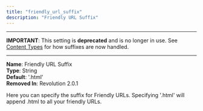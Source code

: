```yaml
---
title: "friendly_url_suffix"
description: "Friendly URL Suffix"
---
```


---

**IMPORTANT**: This setting is **deprecated** and is no longer in use. See [Content Types](building-sites/resources/content-types "Content Types") for how suffixes are now handled.

---

**Name**: Friendly URL Suffix  
**Type**: String  
**Default**: '.html'  
**Removed In**: Revolution 2.0.1

Here you can specify the suffix for Friendly URLs. Specifying '.html' will append .html to all your friendly URLs.
